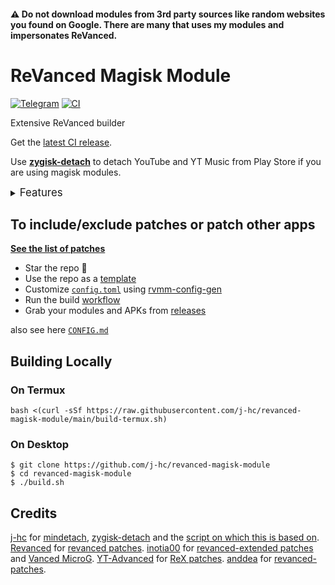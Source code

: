 #### ⚠️ Do not download modules from 3rd party sources like random websites you found on Google. There are many that uses my modules and impersonates ReVanced.

# ReVanced Magisk Module
[![Telegram](https://img.shields.io/badge/Telegram-2CA5E0?style=for-the-badge&logo=telegram&logoColor=white)](https://t.me/rex_magisk)
[![CI](https://github.com/LemonyOwO/rex-magisk-module/actions/workflows/ci.yml/badge.svg?event=schedule)](https://github.com/LemonyOwO/rex-magisk-module/actions/workflows/ci.yml)

Extensive ReVanced builder  

Get the [latest CI release](https://github.com/LemonyOwO/rex-magisk-module/releases).

Use [**zygisk-detach**](https://github.com/j-hc/zygisk-detach) to detach YouTube and YT Music from Play Store if you are using magisk modules. 

<details><summary><big>Features</big></summary>
<ul>
 <li>Support all present and future ReVanced and <a href="https://github.com/YT-Advanced/ReX-patches">ReX</a> apps</li>
 <li> Can build Magisk modules and non-root APKs</li>
 <li> Updated with the latest versions of apps and patches</li>
 <li> Optimize APKs and modules for size</li>
 <li> Modules</li>
    <ul>
     <li> recompile invalidated odex for faster usage</li>
     <li> receive updates from Magisk app</li>
     <li> do not break safetynet or trigger root detections</li>
     <li> handle installation of the correct version of the stock app and all that</li>
     <li> support Magisk and KernelSU</li>
    </ul>
</ul>
Note that the <a href="../../actions/workflows/ci.yml">CI workflow</a> is scheduled to build the modules and APKs everyday using GitHub Actions if there is a change in ReVanced patches. You may want to disable it.
</details>

## To include/exclude patches or patch other apps
[**See the list of patches**](https://j-hc.github.io/rvmm-config-gen/)

 * Star the repo :eyes:
 * Use the repo as a [template](https://github.com/new?template_name=revanced-magisk-module&template_owner=j-hc)
 * Customize [`config.toml`](./config.toml) using [rvmm-config-gen](https://j-hc.github.io/rvmm-config-gen/)
 * Run the build [workflow](../../actions/workflows/build.yml)
 * Grab your modules and APKs from [releases](../../releases)

also see here [`CONFIG.md`](./CONFIG.md)

## Building Locally
### On Termux
```console
bash <(curl -sSf https://raw.githubusercontent.com/j-hc/revanced-magisk-module/main/build-termux.sh)
```

### On Desktop
```console
$ git clone https://github.com/j-hc/revanced-magisk-module
$ cd revanced-magisk-module
$ ./build.sh
```

## Credits
[j-hc](https://github.com/j-hc) for [mindetach](https://github.com/j-hc/mindetach-magisk), [zygisk-detach](https://github.com/j-hc/zygisk-detach) and the [script on which this is based on](https://github.com/j-hc/revanced-magisk-module).
[Revanced](https://github.com/ReVanced) for [revanced patches](https://github.com/revanced/revanced-patches).
[inotia00](https://github.com/inotia00) for [revanced-extended patches](https://github.com/inotia00/revanced-patches) and [Vanced MicroG](https://github.com/inotia00/VancedMicroG).
[YT-Advanced](https://github.com/YT-Advanced) for [ReX patches](https://github.com/YT-Advanced/ReX-patches).
[anddea](https://github.com/anddea/revanced-patches) for [revanced-patches](https://github.com/anddea/revanced-patches).
